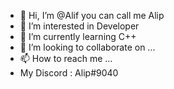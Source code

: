 - 👋 Hi, I’m @Alif you can call me Alip
- 👀 I’m interested in Developer
- 🌱 I’m currently learning C++
- 💞️ I’m looking to collaborate on ...
- 📫 How to reach me ...
- My Discord : Alip#9040

